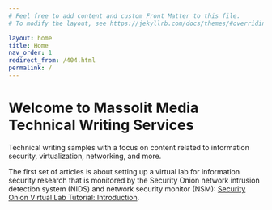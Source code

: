 ```yaml
---
# Feel free to add content and custom Front Matter to this file.
# To modify the layout, see https://jekyllrb.com/docs/themes/#overriding-theme-defaults

layout: home
title: Home
nav_order: 1
redirect_from: /404.html
permalink: /
---
```


# Welcome to Massolit Media Technical Writing Services

Technical writing samples with a focus on content related to information security, virtualization, networking, and more.

The first set of articles is about setting up a virtual lab for information security research that is monitored by the Security Onion network intrusion detection system (NIDS) and network security monitor (NSM): [Security Onion Virtual Lab Tutorial: Introduction]({{site.url}}{{site.baseurl}}/security-onion-series/security-onion-intro).
